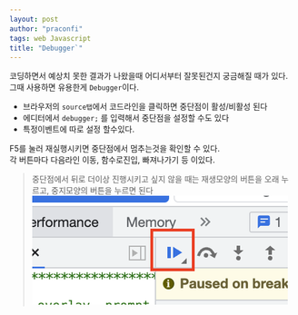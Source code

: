 ```yaml
---
layout: post
author: "praconfi"
tags: web Javascript
title: "Debugger`"
---
```


코딩하면서 예상치 못한 결과가 나왔을때 어디서부터 잘못된건지 궁금해질 때가 있다.  
그때 사용하면 유용한게 `Debugger`이다.  

- 브라우저의 `source탭`에서 코드라인을 클릭하면 중단점이 활성/비활성 된다  
- 에디터에서 `debugger;` 를 입력해서 중단점을 설정할 수도 있다   
- 특정이벤트에 따로 설정 할수있다.  

F5를 눌러 재실행시키면 중단점에서 멈추는것을 확인할 수 있다.  
각 버튼마다 다음라인 이동, 함수로진입, 빠져나가기 등 이있다.  

> 중단점에서 뒤로 더이상 진행시키고 싶지 않을 때는 재생모양의 버튼을 오래 누르고, 중지모양의 버튼을 누르면 된다  
![BP](../assets/imgs/breakPoint.png)


